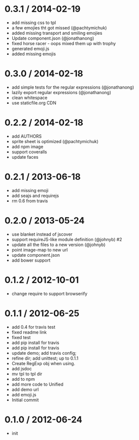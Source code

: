 
0.3.1 / 2014-02-19 
==================

  * add missing css to tpl
  * a few emojies tht got missed (@pachtymichuk)
  * added missing transport and smiling emojies
  * Update component.json (@jonathanong)
  * fixed horse racer - oops mixed them up with trophy
  * generated emoji.js
  * added missing emojis

0.3.0 / 2014-02-18 
==================

  * add simple tests for the regular expressions (@jonathanong)
  * lazily export regular expressions (@jonathanong)
  * clean whitespace
  * use staticfile.org CDN

0.2.2 / 2014-02-18 
==================

  * add AUTHORS
  * sprite sheet is optimized (@pachtymichuk)
  * add npm image
  * support coveralls
  * update faces

0.2.1 / 2013-06-18 
==================

  * add missing emoji
  * add seajs and requirejs
  * rm 0.6 from travis

0.2.0 / 2013-05-24 
==================

  * use blanket instead of jscover
  * support requireJS-like module definition (@johnyb) #2
  * update all the files to a new version (@johnyb)
  * point image-map to new url
  * update component.json
  * add bower support

0.1.2 / 2012-10-01
==================

  * change require to support browserify

0.1.1 / 2012-06-25
==================

  * add 0.4 for travis test
  * fixed readme link
  * fixed test
  * add pip install for travis
  * add pip install for travis
  * update demo; add travis config;
  * refine dir; add unittest; up to 0.1.1
  * Create RegExp obj when using.
  * add jsdoc
  * mv tpl to tpl dir
  * add to npm
  * add more code to Unified
  * add demo url
  * add emoji.js
  * Initial commit

0.1.0 / 2012-06-24
==================

  * init
